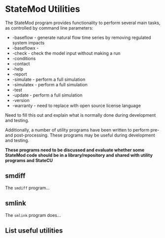 # StateMod Utilities

The StateMod program provides functionality to perform several main tasks, as controlled by command line parameters:

* -baseflow - generate natural flow time series by removing regulated system impacts
* -baseflowx - 
* -check - check the model input without making a run
* -conditions
* -contact
* -help
* -report
* -simulate - perform a full simulation
* -simulatex - perform a full simulation
* -test
* -update - perform a full simulation
* -version
* -warranty - need to replace with open source license language

Need to fill this out and explain what is normally done during development and testing.

Additionally, a number of utility programs have been written to perform pre- and post-processing.
These programs may be useful during development and testing.

**These programs need to be discussed and evaluate whether some StateMod code should be in a library/repository and shared with utility programs and StateCU**

## smdiff

The `smdiff` program...

## smlink

The `smlink` program does...

## List useful utilities
